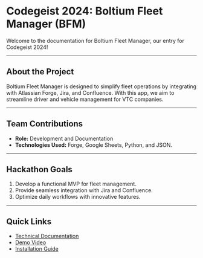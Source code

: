 # Codegeist 2024: Boltium Fleet Manager (BFM)

Welcome to the documentation for Boltium Fleet Manager, our entry for Codegeist 2024!

---

## About the Project
Boltium Fleet Manager is designed to simplify fleet operations by integrating with Atlassian Forge, Jira, and Confluence. With this app, we aim to streamline driver and vehicle management for VTC companies.

---

## Team Contributions
- **Role:** Development and Documentation  
- **Technologies Used:** Forge, Google Sheets, Python, and JSON.  

---

## Hackathon Goals
1. Develop a functional MVP for fleet management.
2. Provide seamless integration with Jira and Confluence.
3. Optimize daily workflows with innovative features.

---

## Quick Links
- [Technical Documentation](<link-to-technical-doc>)
- [Demo Video](<link-to-demo-video>)
- [Installation Guide](<link-to-installation-guide>)

